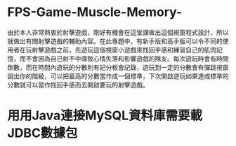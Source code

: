 # FPS-Game-Muscle-Memory-
由於本人非常熱衷於射擊遊戲，剛好有機會在這堂課做出這個視窗程式設計，所以就做出有關射擊遊戲的輔助內容。在此專題中，有新手版和高手版可以令不同的使用者在玩射擊遊戲之前，先遊玩這個視窗小遊戲來找回手感和練習自己的肌肉記憶，而不會因為自己射不中導致心情失落和影響遊戲的隊友。每次遊玩時會有時間倒數，而在時間內遊玩的分數則有記分板會記錄，遊玩到一定的分數會有彈跳視窗說出你的階級，可以把最高的分數當作成一個標準，下次開啟遊玩如果達成標準的分數就可以當作找回手感而去開啟要玩的射擊遊戲。


# 用用Java連接MySQL資料庫需要載JDBC數據包
